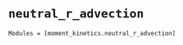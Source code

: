 `neutral_r_advection`
=====================

```@autodocs
Modules = [moment_kinetics.neutral_r_advection]
```

